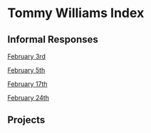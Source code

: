 # Tommy Williams Index        

## Informal Responses
[February 3rd](2_3_21.md)

[February 5th](2_5_21.md)

[February 17th](2_17_21.md)

[February 24th](2_24_21.md)

## Projects
